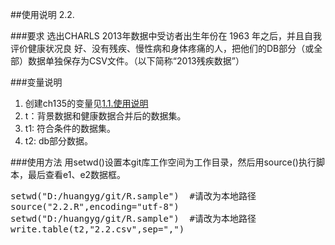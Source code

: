##使用说明
2.2.

###要求
选出CHARLS 2013年数据中受访者出生年份在 1963 年之后，并且自我评价健康状况良
好、没有残疾、慢性病和身体疼痛的人，把他们的DB部分（或全部）数据单独保存为CSV文件。（以下简称“2013残疾数据”）

###变量说明
1. 创建ch135的变量见[1.1.使用说明](1.1.md)
2. t：背景数据和健康数据合并后的数据集。
3. t1: 符合条件的数据集。
4. t2: db部分数据。

###使用方法
用setwd()设置本git库工作空间为工作目录，然后用source()执行脚本，最后查看e1、e2数据框。
<pre>
setwd("D:/huangyg/git/R.sample")  #请改为本地路径  
source("2.2.R",encoding="utf-8")  
setwd("D:/huangyg/git/R.sample")  #请改为本地路径
write.table(t2,"2.2.csv",sep=",")  
</pre>
